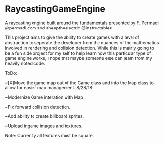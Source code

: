 # RaycastingGameEngine
A raycasting engine built around the fundamentals presented by F. Permadi @permadi.com and sheeptheelectric @Instructables

This project aims to give the ability to create games with a level of abstraction to seperate the developer from the nuances of the mathematics involved in rendering and collision detection. While this is mainly going to be a fun side project for my self to help learn how this particular type of game engine works, I hope that maybe someone else can learn from my heavily noted code.

ToDo:

~[X]Move the game map out of the Game class and into the Map class to allow for easier map management. 8/28/18

~Modernize Game interation with Map

~Fix forward collision detection.

~Add ability to create billboard sprites.

~Upload ingame images and textures.


Note: Currently all textures must be square.
